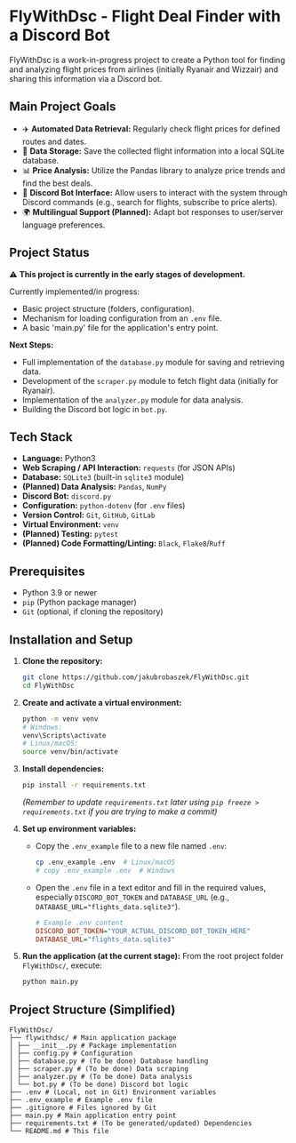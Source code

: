# FlyWithDsc - Flight Deal Finder with a Discord Bot

FlyWithDsc is a work-in-progress project to create a Python tool for finding and analyzing flight prices from airlines (initially Ryanair and Wizzair) and sharing this information via a Discord bot.

## Main Project Goals

*   ✈️ **Automated Data Retrieval:** Regularly check flight prices for defined routes and dates.
*   💾 **Data Storage:** Save the collected flight information into a local SQLite database.
*   📊 **Price Analysis:** Utilize the Pandas library to analyze price trends and find the best deals.
*   🤖 **Discord Bot Interface:** Allow users to interact with the system through Discord commands (e.g., search for flights, subscribe to price alerts).
*   🌍 **Multilingual Support (Planned):** Adapt bot responses to user/server language preferences.

## Project Status

⚠️ **This project is currently in the early stages of development.**

Currently implemented/in progress:
*   Basic project structure (folders, configuration).
*   Mechanism for loading configuration from an `.env` file.
*   A basic 'main.py' file for the application's entry point.

**Next Steps:**
*   Full implementation of the `database.py` module for saving and retrieving data.
*   Development of the `scraper.py` module to fetch flight data (initially for Ryanair).
*   Implementation of the `analyzer.py` module for data analysis.
*   Building the Discord bot logic in `bot.py`.

## Tech Stack

*   **Language:** Python3
*   **Web Scraping / API Interaction:** `requests` (for JSON APIs)
*   **Database:** `SQLite3` (built-in `sqlite3` module)
*   **(Planned) Data Analysis:** `Pandas`, `NumPy`
*   **Discord Bot:** `discord.py`
*   **Configuration:** `python-dotenv` (for `.env` files)
*   **Version Control:** `Git`, `GitHub`, `GitLab`
*   **Virtual Environment:** `venv`
*   **(Planned) Testing:** `pytest`
*   **(Planned) Code Formatting/Linting:** `Black`, `Flake8`/`Ruff`

## Prerequisites

*   Python 3.9 or newer
*   `pip` (Python package manager)
*   `Git` (optional, if cloning the repository)

## Installation and Setup

1.  **Clone the repository:**
    ```bash
    git clone https://github.com/jakubrobaszek/FlyWithDsc.git
    cd FlyWithDsc
    ```

2.  **Create and activate a virtual environment:**
    ```bash
    python -m venv venv
    # Windows:
    venv\Scripts\activate
    # Linux/macOS:
    source venv/bin/activate
    ```

3.  **Install dependencies:**
    ```bash
    pip install -r requirements.txt
    ```
    *(Remember to update `requirements.txt` later using `pip freeze > requirements.txt` if you are trying to make a commit)*

4.  **Set up environment variables:**
    *   Copy the `.env_example` file to a new file named `.env`:
        ```bash
        cp .env_example .env  # Linux/macOS
        # copy .env_example .env  # Windows
        ```
    *   Open the `.env` file in a text editor and fill in the required values, especially `DISCORD_BOT_TOKEN` and `DATABASE_URL` (e.g., `DATABASE_URL="flights_data.sqlite3"`).
        ```ini
        # Example .env content
        DISCORD_BOT_TOKEN="YOUR_ACTUAL_DISCORD_BOT_TOKEN_HERE"
        DATABASE_URL="flights_data.sqlite3"
        ```

5.  **Run the application (at the current stage):**
    From the root project folder `FlyWithDsc/`, execute:
    ```bash
    python main.py
    ```

## Project Structure (Simplified)
```
FlyWithDsc/
├── flywithdsc/ # Main application package
│ ├── __init__.py # Package implementation
│ ├── config.py # Configuration
│ ├── database.py # (To be done) Database handling
│ ├── scraper.py # (To be done) Data scraping
│ ├── analyzer.py # (To be done) Data analysis
│ └── bot.py # (To be done) Discord bot logic
├── .env # (Local, not in Git) Environment variables
├── .env_example # Example .env file
├── .gitignore # Files ignored by Git
├── main.py # Main application entry point
├── requirements.txt # (To be generated/updated) Dependencies
└── README.md # This file
```